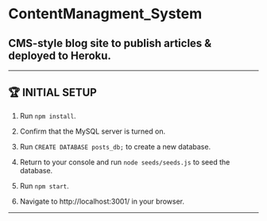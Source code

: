 # ContentManagment_System

## CMS-style blog site to publish articles &amp; deployed to Heroku.

---

## 🏆 INITIAL SETUP

1. Run `npm install`.

2. Confirm that the MySQL server is turned on.

3. Run `CREATE DATABASE posts_db;` to create a new database.

4. Return to your console and run `node seeds/seeds.js` to seed the database.

5. Run `npm start`.

6. Navigate to http://localhost:3001/ in your browser.

---
